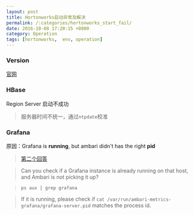 ```yaml
---
layout: post
title: Hortonworks启动异常及解决
permalink: /:categories/hortonworks_start_fail/
date: 2016-10-08 17:20:15 +0800
category: Operation
tags: [hortonworks,  env, operation]
---
```


### Version

[官网](https://docs.hortonworks.com/HDPDocuments/HDP2/HDP-2.4.0/bk_HDP_RelNotes/content/ch_relnotes_v240.html)

### HBase

Region Server 启动不成功

> 服务器时间不统一，通过`ntpdate`校准

### Grafana

原因：Grafana is **running**, but ambari didn't has the right **pid**

> [第二个回答](https://community.hortonworks.com/questions/53493/grafana-failed-to-start-on-hdp242.html)

> Can you check if a Grafana instance is already running on that host, and Ambari is not picking it up?

> `ps aux | grep grafana`

> If it is running, please check if `cat /var/run/ambari-metrics-grafana/grafana-server.pid` matches the process id.

